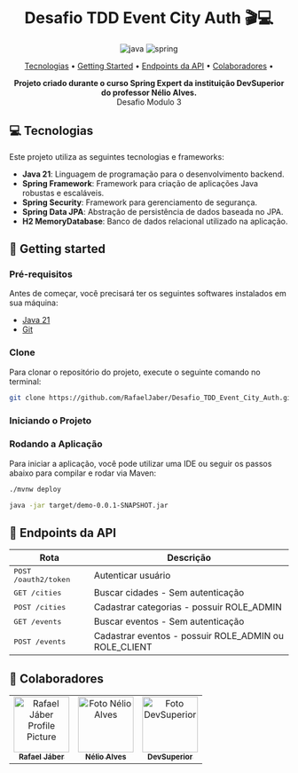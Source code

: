 [JAVA_BADGE]: https://img.shields.io/badge/java-%23ED8B00.svg?style=for-the-badge&logo=openjdk&logoColor=white
[SPRING_BADGE]: https://img.shields.io/badge/spring-%236DB33F.svg?style=for-the-badge&logo=spring&logoColor=white

<h1 align="center" style="font-weight: bold;">Desafio TDD Event City Auth 🎬💻</h1>


<div style="text-align: center;">

![java][JAVA_BADGE]
![spring][SPRING_BADGE]

[//]: # (![MicrosoftSQL Server][SQLSERVER_BADGE])

</div>


<p align="center">
 <a href="#tech">Tecnologias</a> • 
 <a href="#started">Getting Started</a> • 
  <a href="#routes">Endpoints da API</a> •
 <a href="#colab">Colaboradores</a> •
</p>

<p align="center">
    <b>Projeto criado durante o curso Spring Expert da instituição DevSuperior do professor Nélio Alves.</b>
    <br/>
    <span>Desafio Modulo 3</span>
</p>

<h2 id="tech">💻 Tecnologias</h2>

Este projeto utiliza as seguintes tecnologias e frameworks:

- **Java 21**: Linguagem de programação para o desenvolvimento backend.
- **Spring Framework**: Framework para criação de aplicações Java robustas e escaláveis.
- **Spring Security**: Framework para gerenciamento de segurança.
- **Spring Data JPA**: Abstração de persistência de dados baseada no JPA.
- **H2 MemoryDatabase**: Banco de dados relacional utilizado na aplicação.

<h2 id="started">🚀 Getting started</h2>

<h3>Pré-requisitos</h3>

Antes de começar, você precisará ter os seguintes softwares instalados em sua máquina:

- [Java 21](https://www.oracle.com/br/java/technologies/downloads/#java21)
- [Git](https://git-scm.com/)

<h3>Clone</h3>

Para clonar o repositório do projeto, execute o seguinte comando no terminal:

```bash
git clone https://github.com/RafaelJaber/Desafio_TDD_Event_City_Auth.git
```

<h3>Iniciando o Projeto</h3>


<h3>Rodando a Aplicação</h3>

Para iniciar a aplicação, você pode utilizar uma IDE ou seguir os passos abaixo para compilar e rodar via Maven:

```bash
./mvnw deploy
```

```bash
java -jar target/demo-0.0.1-SNAPSHOT.jar
```

<h2 id="routes">📍 Endpoints da API</h2>

| Rota                          | Descrição                                             |
|-------------------------------|-------------------------------------------------------|
| <kbd>POST /oauth2/token</kbd> | Autenticar usuário                                    |
| <kbd>GET /cities</kbd>        | Buscar cidades - Sem autenticação                     |
| <kbd>POST /cities</kbd>       | Cadastrar categorias - possuir ROLE_ADMIN             |
| <kbd>GET /events</kbd>        | Buscar eventos - Sem autenticação                     |
| <kbd>POST /events</kbd>       | Cadastrar eventos - possuir ROLE_ADMIN ou ROLE_CLIENT |


<h2 id="colab">🤝 Colaboradores</h2>

<table>
  <tr>
    <td align="center">
      <a href="#">
        <img src="https://github.com/rafaeljaber.png" width="100px;" alt="Rafael Jáber Profile Picture"/><br>
        <sub>
          <b>Rafael Jáber</b>
        </sub>
      </a>
    </td>
    <td align="center">
      <a href="#">
        <img src="https://github.com/acenelio.png" width="100px;" alt="Foto Nélio Alves"/><br>
        <sub>
          <b>Nélio Alves</b>
        </sub>
      </a>
    </td>
    <td align="center">
      <a href="#">
        <img src="https://github.com/devsuperior.png" width="100px;" alt="Foto DevSuperior"/><br>
        <sub>
          <b>DevSuperior</b>
        </sub>
      </a>
    </td>
  </tr>
</table>